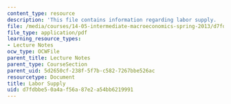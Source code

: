 ```yaml
---
content_type: resource
description: 'This file contains information regarding labor supply.  '
file: /media/courses/14-05-intermediate-macroeconomics-spring-2013/d7fdbbe50a4af56a87e2a54bb6219991_MIT14_05S13_LecNot_labsupp.pdf
file_type: application/pdf
learning_resource_types:
- Lecture Notes
ocw_type: OCWFile
parent_title: Lecture Notes
parent_type: CourseSection
parent_uid: 5d2650cf-238f-5f7b-c582-7267bbe526ac
resourcetype: Document
title: Labor Supply
uid: d7fdbbe5-0a4a-f56a-87e2-a54bb6219991
---
```

